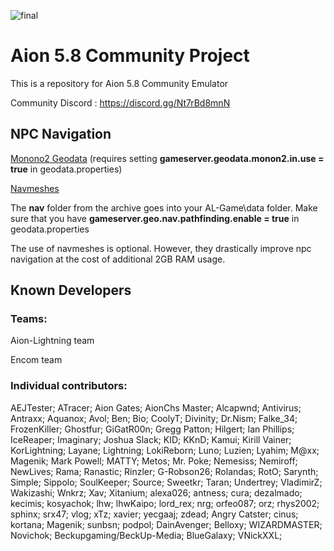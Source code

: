 ![final](https://github.com/user-attachments/assets/5143172d-41a8-4b68-add2-73ad635df78a)
# Aion 5.8 Community Project

This is a repository for Aion 5.8 Community Emulator

Community Discord : https://discord.gg/Nt7rBd8mnN

## NPC Navigation

[Monono2 Geodata](https://drive.google.com/file/d/1jjLjPDoU5NQr7u7jfg1xqkhKfMdEX1RY/view?usp=sharing) (requires setting **gameserver.geodata.monon2.in.use = true** in geodata.properties)

[Navmeshes](https://drive.google.com/file/d/1ulkx0TwdDZnFZL5ildkVFtD1WQ3jGA7p/view?usp=sharing)

The **nav** folder from the archive goes into your AL-Game\data folder. Make sure that you have **gameserver.geo.nav.pathfinding.enable = true** in geodata.properties

The use of navmeshes is optional. However, they drastically improve npc navigation at the cost of additional 2GB RAM usage.

## Known Developers
### Teams:

Aion-Lightning team

Encom team

### Individual contributors:

AEJTester; ATracer; Aion Gates; AionChs Master; Alcapwnd; Antivirus; Antraxx; Aquanox; Avol;
Ben; Bio; CoolyT; Divinity; Dr.Nism; Falke_34; FrozenKiller; Ghostfur; GiGatR00n; Gregg Patton;
Hilgert; Ian Phillips; IceReaper; Imaginary; Joshua Slack; KID; KKnD; Kamui; Kirill Vainer;
KorLightning; Layane; Lightning; LokiReborn; Luno; Luzien; Lyahim; M@xx; Magenik; Mark Powell;
MATTY; Metos; Mr. Poke; Nemesiss; Nemiroff; NewLives; Rama; Ranastic; Rinzler; G-Robson26; Rolandas;
RotO; Sarynth; Simple; Sippolo; SoulKeeper; Source; Sweetkr; Taran; Undertrey; VladimirZ; Wakizashi;
Wnkrz; Xav; Xitanium; alexa026; antness; cura; dezalmado; kecimis; kosyachok; lhw; lhwKaipo; lord_rex;
nrg; orfeo087; orz; rhys2002; sphinx; srx47; vlog; xTz; xavier; yecgaaj; zdead; Angry Catster; cinus;
kortana; Magenik; sunbsn; podpol; DainAvenger; Belloxy; WIZARDMASTER; Novichok;
Beckupgaming/BeckUp-Media; BlueGalaxy; VNickXXL;
